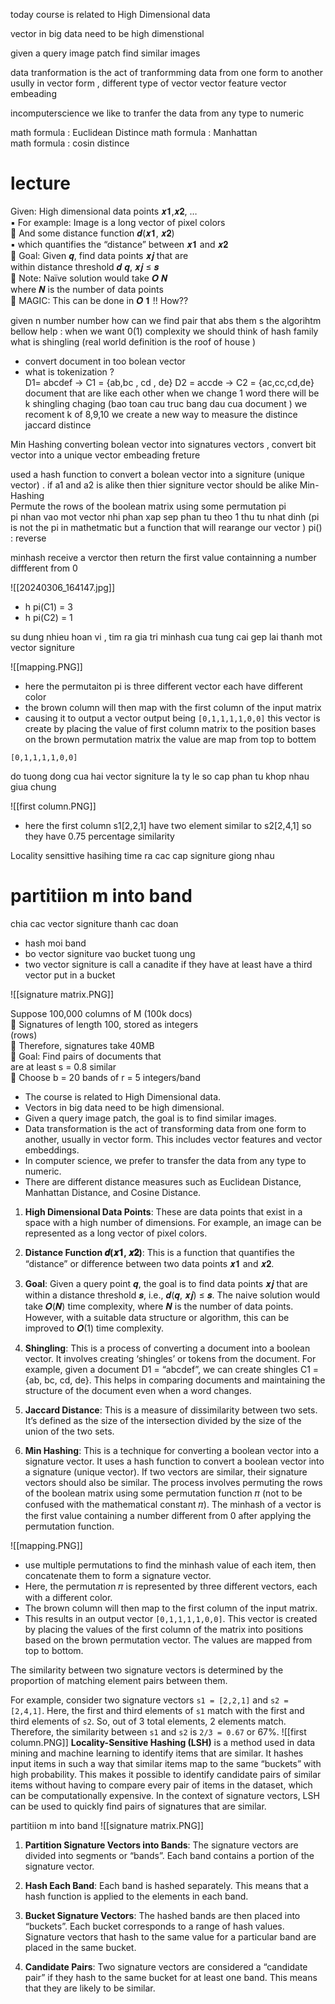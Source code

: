 
today course is related  to High Dimensional data  

vector in big data need to be high dimenstional   


given  a query image patch find similar images 


data tranformation is the act of tranformming data from one form to another usully in vector form , 
different type of vector 
vector feature 
vector embeading  

incomputerscience we like to tranfer the data from any type to numeric

math formula : Euclidean Distince 
math formula  : Manhattan  
math formula : cosin distince  



# lecture 


Given: High dimensional data points 𝒙𝟏,𝒙𝟐, …  
▪ For example: Image is a long vector of pixel colors  
 And some distance function 𝒅(𝒙𝟏, 𝒙𝟐)  
▪ which quantifies the “distance” between 𝒙𝟏 and 𝒙𝟐  
 Goal: Given 𝒒, find data points 𝒙𝒋 that are  
within distance threshold 𝒅 𝒒, 𝒙𝒋 ≤ 𝒔  
 Note: Naïve solution would take 𝑶 𝑵  
where 𝑵 is the number of data points  
 MAGIC: This can be done in 𝑶 𝟏 !! How??

given n  number number how can we find  pair that abs them s 
the algorihtm bellow help : 
	when we want 0(1) complexity we should think of hash family 
what is shingling (real world definition is the roof of house )
- convert document in too bolean vector 
- what is tokenization ?  
D1=  abcdef  -> C1  =  {ab,bc , cd , de}
D2 =  accde  ->  C2 =  {ac,cc,cd,de} 
document that are like each other 
when we change 1 word there will be k  shingling chaging (bao toan cau truc bang dau cua document ) we recoment  k of 8,9,10 
we create a new way to measure the distince jaccard distince 

Min Hashing 
converting bolean vector into signatures vectors , convert  bit vector into a unique vector embeading freture 

used a hash function to convert a  bolean vector into a signiture (unique vector) . if a1 and a2 is alike then thier signiture vector should be alike 
Min-Hashing  
Permute the rows of the boolean matrix using some permutation pi  
pi nhan vao mot vector nhi phan  xap sep phan tu theo 1 thu tu nhat dinh 
(pi is not the pi in mathetmatic  but a function that will rearange our vector )
pi() : reverse  


minhash receive a verctor then return the first value containning a  number diffferent from 0 


![[20240306_164147.jpg]]
- h pi(C1)  = 3
-  h pi(C2)  = 1

su dung nhieu hoan vi , tim ra gia tri minhash cua tung cai gep lai thanh mot vector signiture 

![[mapping.PNG]]
- here the permutaiton pi is three different vector each have different color 
- the brown column will then map with the first column of the input matrix 
- causing it to output a vector output being `[0,1,1,1,1,0,0]` this vector is create by placing the value of first column matrix to the position bases on the brown permutation matrix  the value are map from top to bottem 



`[0,1,1,1,1,0,0]`


do tuong dong cua hai vector signiture la ty le so cap phan tu khop nhau giua chung 

![[first column.PNG]]
- here the first column s1[2,2,1] have two element similar to s2[2,4,1] so they have 0.75 percentage similarity 


Locality sensittive hasihing 
time ra cac cap signiture giong nhau 





# partitiion m into band 
chia cac vector signiture  thanh cac doan 
- hash moi band 
- bo vector signiture vao bucket tuong ung 
- two vector signiture is call a canadite if they have at least have a third vector put in a bucket 

![[signature matrix.PNG]]



Suppose 100,000 columns of M (100k docs)  
 Signatures of length 100, stored as integers  
(rows)  
 Therefore, signatures take 40MB  
 Goal: Find pairs of documents that  
are at least s = 0.8 similar  
 Choose b = 20 bands of r = 5 integers/band




- The course is related to High Dimensional data.
- Vectors in big data need to be high dimensional.
- Given a query image patch, the goal is to find similar images.
- Data transformation is the act of transforming data from one form to another, usually in vector form. This includes vector features and vector embeddings.
- In computer science, we prefer to transfer the data from any type to numeric.
- There are different distance measures such as Euclidean Distance, Manhattan Distance, and Cosine Distance.



1. **High Dimensional Data Points**: These are data points that exist in a space with a high number of dimensions. For example, an image can be represented as a long vector of pixel colors.
    
2. **Distance Function 𝒅(𝒙𝟏, 𝒙𝟐)**: This is a function that quantifies the “distance” or difference between two data points 𝒙𝟏 and 𝒙𝟐.
    
3. **Goal**: Given a query point 𝒒, the goal is to find data points 𝒙𝒋 that are within a distance threshold 𝒔, i.e., 𝒅(𝒒, 𝒙𝒋) ≤ 𝒔. The naive solution would take 𝑶(𝑵) time complexity, where 𝑵 is the number of data points. However, with a suitable data structure or algorithm, this can be improved to 𝑶(1) time complexity.
    
4. **Shingling**: This is a process of converting a document into a boolean vector. It involves creating ‘shingles’ or tokens from the document. For example, given a document D1 = “abcdef”, we can create shingles C1 = {ab, bc, cd, de}. This helps in comparing documents and maintaining the structure of the document even when a word changes.
    
5. **Jaccard Distance**: This is a measure of dissimilarity between two sets. It’s defined as the size of the intersection divided by the size of the union of the two sets.
    
6. **Min Hashing**: This is a technique for converting a boolean vector into a signature vector. It uses a hash function to convert a boolean vector into a signature (unique vector). If two vectors are similar, their signature vectors should also be similar. The process involves permuting the rows of the boolean matrix using some permutation function 𝜋 (not to be confused with the mathematical constant 𝜋). The minhash of a vector is the first value containing a number different from 0 after applying the permutation function.



![[mapping.PNG]]
- use multiple permutations to find the minhash value of each item, then concatenate them to form a signature vector.
- Here, the permutation 𝜋 is represented by three different vectors, each with a different color.
- The brown column will then map to the first column of the input matrix.
- This results in an output vector `[0,1,1,1,1,0,0]`. This vector is created by placing the values of the first column of the matrix into positions based on the brown permutation vector. The values are mapped from top to bottom.


The similarity between two signature vectors is determined by the proportion of matching element pairs between them.

For example, consider two signature vectors `s1 = [2,2,1]` and `s2 = [2,4,1]`. Here, the first and third elements of `s1` match with the first and third elements of `s2`. So, out of 3 total elements, 2 elements match. Therefore, the similarity between `s1` and `s2` is `2/3 = 0.67` or 67%.
![[first column.PNG]]
**Locality-Sensitive Hashing (LSH)** is a method used in data mining and machine learning to identify items that are similar. It hashes input items in such a way that similar items map to the same “buckets” with high probability. This makes it possible to identify candidate pairs of similar items without having to compare every pair of items in the dataset, which can be computationally expensive. In the context of signature vectors, LSH can be used to quickly find pairs of signatures that are similar.




partitiion m into band 
![[signature matrix.PNG]]

1. **Partition Signature Vectors into Bands**: The signature vectors are divided into segments or “bands”. Each band contains a portion of the signature vector.
    
2. **Hash Each Band**: Each band is hashed separately. This means that a hash function is applied to the elements in each band.
    
3. **Bucket Signature Vectors**: The hashed bands are then placed into “buckets”. Each bucket corresponds to a range of hash values. Signature vectors that hash to the same value for a particular band are placed in the same bucket.
    
4. **Candidate Pairs**: Two signature vectors are considered a “candidate pair” if they hash to the same bucket for at least one band. This means that they are likely to be similar. 